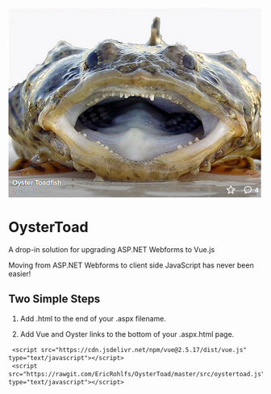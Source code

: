 ![alt text](https://raw.githubusercontent.com/ericrohlfs/oystertoad/master/images/oyster_toad.png)

# OysterToad
A drop-in solution for upgrading ASP.NET Webforms to Vue.js

Moving from ASP.NET Webforms to client side JavaScript has never been easier!


## Two Simple Steps

1. Add .html to the end of your .aspx filename.

2. Add Vue and Oyster links to the bottom of your .aspx.html page.

```
 <script src="https://cdn.jsdelivr.net/npm/vue@2.5.17/dist/vue.js" type="text/javascript"></script>
 <script src="https://rawgit.com/EricRohlfs/OysterToad/master/src/oystertoad.js" type="text/javascript"></script>
```
